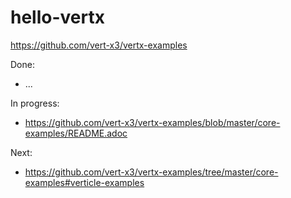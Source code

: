 # hello-vertx
https://github.com/vert-x3/vertx-examples

Done:
* ...

In progress:
* https://github.com/vert-x3/vertx-examples/blob/master/core-examples/README.adoc

Next:
* https://github.com/vert-x3/vertx-examples/tree/master/core-examples#verticle-examples
